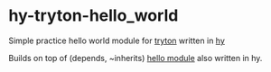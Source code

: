 # hy-tryton-hello_world
Simple practice hello world module for [tryton](http://www.tryton.org/) written in [hy](http://hylang.org)

Builds on top of (depends, ~inherits) [hello module](https://github.com/fgui/hy-tryton-hello) also written in hy.
